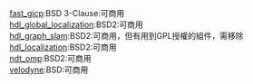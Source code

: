 [fast_gicp](https://github.com/SMRT-AIST/fast_gicp/blob/master/LICENSE):BSD 3-Clause:可商用  
[hdl_global_localization](https://github.com/koide3/hdl_global_localization/blob/master/LICENSE):BSD2:可商用  
[hdl_graph_slam](https://github.com/koide3/hdl_graph_slam/blob/master/LICENSE):BSD2:可商用，但有用到GPL授權的組件，需移除  
[hdl_localization](https://github.com/koide3/hdl_localization/blob/master/LICENSE):BSD2:可商用   
[ndt_omp](https://github.com/koide3/ndt_omp/blob/master/LICENSE):BSD2:可商用   
[velodyne](https://github.com/ros-drivers/velodyne/blob/master/COPYING):BSD:可商用   
